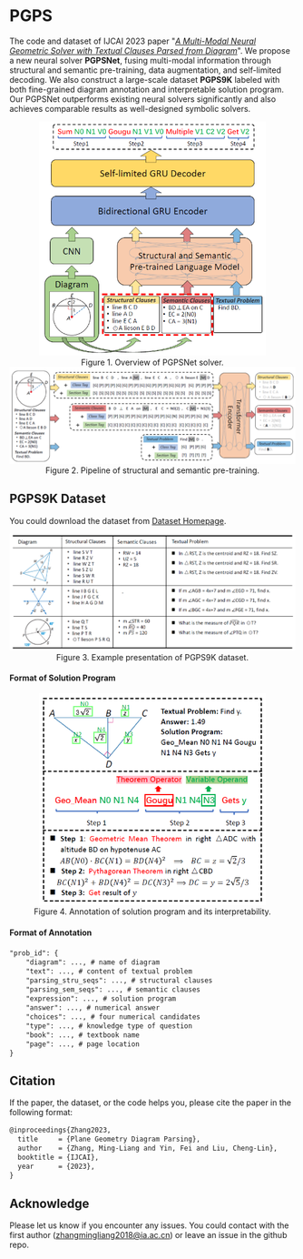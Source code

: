 # PGPS
The code and dataset of IJCAI 2023 paper "[*A Multi-Modal Neural Geometric Solver with Textual Clauses Parsed from Diagram*](https://arxiv.org/abs/2302.11097)". We propose a new neural solver **PGPSNet**, fusing multi-modal information through structural and semantic
pre-training, data augmentation, and self-limited decoding. We also construct a large-scale dataset **PGPS9K** labeled with both fine-grained diagram annotation and interpretable solution program. Our PGPSNet outperforms existing neural solvers significantly and also achieves comparable results as well-designed symbolic solvers.

<div align=center>
	<img width="400" src="images\PGDPNet.png">
</div>
<div align=center>
	Figure 1. Overview of PGPSNet solver.
</div>

<div align=center>
	<img width="800" src="images\Pre-training.png">
</div>
<div align=center>
	Figure 2. Pipeline of structural and semantic pre-training.
</div>

## PGPS9K Dataset
You could download the dataset from [Dataset Homepage](http://www.nlpr.ia.ac.cn/databases/CASIA-PGPS9K).

<div align=center>
	<img width="700" src="images\datasets.png">
</div>
<div align=center>
	Figure 3. Example presentation of PGPS9K dataset.
</div>

#### Format of Solution Program
<div align=center>
	<img width="400" src="images\Annotation_Sample.png">
</div>
<div align=center>
	Figure 4. Annotation of solution program and its interpretability.
</div>

#### Format of Annotation
```
"prob_id": {  
    "diagram": ..., # name of diagram 
    "text": ..., # content of textual problem
    "parsing_stru_seqs": ..., # structural clauses
    "parsing_sem_seqs": ..., # semantic clauses
    "expression": ..., # solution program
    "answer": ..., # numerical answer
    "choices": ..., # four numerical candidates
    "type": ..., # knowledge type of question
    "book": ..., # textbook name 
    "page": ..., # page location 
}
```



## Citation

If the paper, the dataset, or the code helps you, please cite the paper in the following format:
```
@inproceedings{Zhang2023,
  title     = {Plane Geometry Diagram Parsing},
  author    = {Zhang, Ming-Liang and Yin, Fei and Liu, Cheng-Lin},
  booktitle = {IJCAI},
  year      = {2023},
}
```


## Acknowledge
Please let us know if you encounter any issues. You could contact with the first author (zhangmingliang2018@ia.ac.cn) or leave an issue in the github repo.